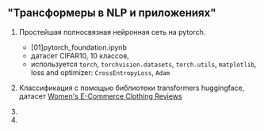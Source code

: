 ## "Трансформеры в NLP и приложениях"

1. Простейшая полносвязная нейронная сеть на pytorch.  
    * [01]pytorch_foundation.ipynb  
    * датасет CIFAR10, 10 классов,  
    * используется `torch`, `torchvision.datasets`, `torch.utils`, `matplotlib`, loss and optimizer: `CrossEntropyLoss`, `Adam`

2. Классификация с помощью библиотеки transformers huggingface, датасет [Women's E-Commerce Clothing Reviews](https://www.kaggle.com/datasets/nicapotato/womens-ecommerce-clothing-reviews)

3. 
4.
